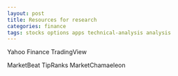 ```yaml
---
layout: post
title: Resources for research
categories: finance
tags: stocks options apps technical-analysis analysis
---
```


Yahoo Finance
TradingView

MarketBeat
TipRanks
MarketChamaeleon


 <!--more-->
